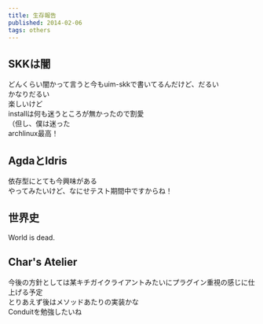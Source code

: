```yaml
---
title: 生存報告
published: 2014-02-06
tags: others
---
```


## SKKは闇
どんくらい闇かって言うと今もuim-skkで書いてるんだけど、だるい  
かなりだるい  
楽しいけど  
installは何も迷うところが無かったので割愛  
（但し、僕は迷った  
archlinux最高！  

## AgdaとIdris
依存型にとても今興味がある  
やってみたいけど、なにせテスト期間中ですからね！  

## 世界史
World is dead.

## Char's Atelier
今後の方針としては某キチガイクライアントみたいにプラグイン重視の感じに仕上げる予定  
とりあえず後はメソッドあたりの実装かな  
Conduitを勉強したいね  
